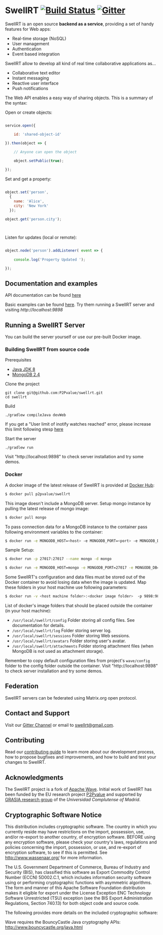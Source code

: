 # SwellRT [![Build Status](https://travis-ci.org/P2Pvalue/swellrt.svg?branch=master)](https://travis-ci.org/P2Pvalue/swellrt) [![Gitter](https://img.shields.io/gitter/room/nwjs/nw.js.svg)](https://gitter.im/P2Pvalue/swellrt)

SwellRT is an open source **backend as a service**, providing a set of handy features for Web apps:

* Real-time storage (NoSQL)
* User management
* Authentication
* Event based integration

SwellRT allow to develop all kind of real time collaborative applications as...

* Collaborative text editor
* Instant messaging
* Reactive user interface
* Push notifications


The Web API enables a easy way of sharing objects. This is a summary
of the syntax:

Open or create objects:

```js

service.open({

	id: 'shared-object-id'

}).then(object => {

 	// Anyone can open the object
 	
	object.setPublic(true);

});
```

Set and get a property:

```js

object.set('person', 
  { 
	name: 'Alice',
	city: 'New York'
  });
  
object.get('person.city');

  
```

Listen for updates (local or remote):

```js

object.node('person').addListener( event => {
	
	console.log('Property Updated ');

});	
```

## Documentation and examples

API documentation can be found [here](https://github.com/P2Pvalue/swellrt/blob/master/wave/doc/swellrt/Reference.md)

Basic examples can be found [here](https://github.com/P2Pvalue/swellrt/tree/master/wave/webapp). Try them running a SwellRT server
and visiting *http://localhost:9898*


## Running a SwellRT Server

You can build the server yourself or use our pre-built Docker image. 

### Building SwellRT from source code

Prerequisites

- [Java JDK 8](http://openjdk.java.net/install/)
- [MongoDB 2.4](https://docs.mongodb.com/manual/administration/install-community/)

Clone the project

```
git clone git@github.com:P2Pvalue/swellrt.git
cd swellrt
```

Build

```
./gradlew compileJava devWeb
```

If you get a "User limit of inotify watches reached" error, please increase this limit following stesp [here](https://askubuntu.com/questions/770374/user-limit-of-inotify-watches-reached-on-ubuntu-16-04)

Start the server

```
./gradlew run
```

Visit "http://localhost:9898" to check server installation and try some demos.




### Docker

A docker image of the latest release of SwellRT is provided at [Docker Hub](https://hub.docker.com/r/p2pvalue/swellrt/):

```sh
$ docker pull p2pvalue/swellrt
```

This image doesn't include a MongoDB server. Setup mongo instance by pulling the latest release of mongo image:
```sh
$ docker pull mongo
```

To pass connection data for a MongoDB instance to the container pass following environment variables to the container:

```sh
$ docker run -e MONGODB_HOST=<host> -e MONGODB_PORT=<port> -e MONGODB_DB=<db name> -p 9898:9898 -h swellrt -d p2pvalue/swellrt
```

Sample Setup: 

```sh
$ docker run -p 27017:27017 --name mongo -d mongo

$ docker run -e MONGODB_HOST=mongo -e MONGODB_PORT=27017 -e MONGODB_DB=swellrt  -p 9898:9898 -h swellrt --name swellrt --link mongo:mongo -d p2pvalue/swellrt
```

Some SwellRT's configuration and data files must be stored out of the Docker container to avoid losing data when the image is updated. Map these folders in your host machine use following parameters:

```sh
$ docker run -v <host machine folder>:<docker image folder>  -p 9898:9898 -h swellrt -d p2pvalue/swellrt
```

List of docker's image folders that should be placed outside the container (in your host machine):

- `/usr/local/swellrt/config` Folder storing all config files. See documentation for details.
- `/usr/local/swellrt/log` Folder storing server log.
- `/usr/local/swellrt/sessions` Folder storing Web sessions.
- `/usr/local/swellrt/avatars` Folder storing user's avatar.
- `/usr/local/swellrt/attachments` Folder storing attachment files (when MongoDB is not used as attachment storage).

Remember to copy default configuration files from project's `wave/config` folder to the config folder outside the container. 
Visit "http://localhost:9898" to check server installation and try some demos.

## Federation

SwellRT servers can be federated using Matrix.org open protocol.

## Contact and Support

Visit our [Gitter Channel](https://gitter.im/P2Pvalue/swellrt) or email to swellrt@gmail.com.

## Contributing

Read our [contributing guide](https://github.com/prastut/swellrt/blob/install-docs-fix/CONTRIBUTING.MD) to learn more about our development process, how to propose bugfixes and improvements, and how to build and test your changes to SwellRT.

## Acknowledgments

The SwellRT project is a fork of [Apache Wave](http://incubator.apache.org/wave/).
Initial work of SwellRT has been funded by the EU research project [P2Pvalue](http://p2pvalue.eu) and supported by [GRASIA research group](http://grasia.fdi.ucm.es/) of the *Universidad Complutense of Madrid*.


## Cryptographic Software Notice

This distribution includes cryptographic software.  The country in
which you currently reside may have restrictions on the import,
possession, use, and/or re-export to another country, of
encryption software.  BEFORE using any encryption software, please
check your country's laws, regulations and policies concerning the
import, possession, or use, and re-export of encryption software, to
see if this is permitted.  See <http://www.wassenaar.org/> for more
information.

The U.S. Government Department of Commerce, Bureau of Industry and
Security (BIS), has classified this software as Export Commodity
Control Number (ECCN) 5D002.C.1, which includes information security
software using or performing cryptographic functions with asymmetric
algorithms.  The form and manner of this Apache Software Foundation
distribution makes it eligible for export under the License Exception
ENC Technology Software Unrestricted (TSU) exception (see the BIS
Export Administration Regulations, Section 740.13) for both object
code and source code.

The following provides more details on the included cryptographic
software:

  Wave requires the BouncyCastle Java cryptography APIs:
    http://www.bouncycastle.org/java.html
